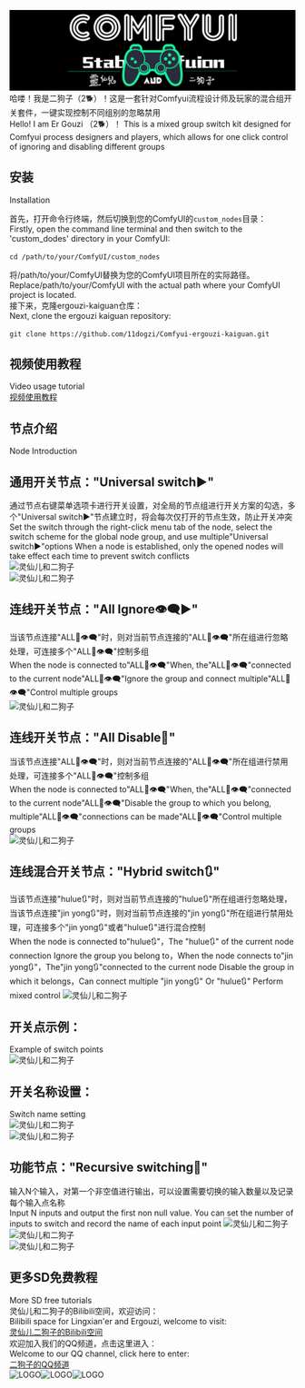 ![灵仙儿和二狗子](docs/LOGO2.png "LOGO2")
哈喽！我是二狗子（2🐕）！这是一套针对Comfyui流程设计师及玩家的混合组开关套件，一键实现控制不同组别的忽略禁用   
Hello! I am Er Gouzi （2🐕）！ This is a mixed group switch kit designed for Comfyui process designers and players, which allows for one click control of ignoring and disabling different groups

## 安装
Installation

首先，打开命令行终端，然后切换到您的ComfyUI的`custom_nodes`目录：   
Firstly, open the command line terminal and then switch to the 'custom_dodes' directory in your ComfyUI:   

```cd /path/to/your/ComfyUI/custom_nodes```

将/path/to/your/ComfyUI替换为您的ComfyUI项目所在的实际路径。   
Replace/path/to/your/ComfyUI with the actual path where your ComfyUI project is located.   
接下来，克隆ergouzi-kaiguan仓库：   
Next, clone the ergouzi kaiguan repository:   

```git clone https://github.com/11dogzi/Comfyui-ergouzi-kaiguan.git```

## 视频使用教程    
Video usage tutorial    
[视频使用教程]([https://space.bilibili.com/19723588?spm_id_from=333.1007.0.0](https://www.bilibili.com/video/BV1bT421677t/?vd_source=ab266c754171024c866a35bf8097094e))      

## 节点介绍
Node Introduction
## 通用开关节点："Universal switch▶️"    
通过节点右键菜单选项卡进行开关设置，对全局的节点组进行开关方案的勾选，多个"Universal switch▶️"节点建立时，将会每次仅打开的节点生效，防止开关冲突   
Set the switch through the right-click menu tab of the node, select the switch scheme for the global node group, and use multiple"Universal switch▶️"options When a node is established, only the opened nodes will take effect each time to prevent switch conflicts    
![灵仙儿和二狗子](docs/全局开关.png "全局开关")    
![灵仙儿和二狗子](docs/全局开关1.png "全局开关1")    

## 连线开关节点："All Ignore👁️‍🗨️▶️"    
当该节点连接"ALL🚫👁️‍🗨️"时，则对当前节点连接的"ALL🚫👁️‍🗨️"所在组进行忽略处理，可连接多个"ALL🚫👁️‍🗨️"控制多组    
When the node is connected to"ALL🚫👁️‍🗨️"When, the"ALL🚫👁️‍🗨️"connected to the current node"ALL🚫👁️‍🗨️"Ignore the group and connect multiple"ALL🚫👁️‍🗨️"Control multiple groups    
![灵仙儿和二狗子](docs/连线忽略.png "连线忽略")       

## 连线开关节点："All Disable🚫"    
当该节点连接"ALL🚫👁️‍🗨️"时，则对当前节点连接的"ALL🚫👁️‍🗨️"所在组进行禁用处理，可连接多个"ALL🚫👁️‍🗨️"控制多组    
When the node is connected to"ALL🚫👁️‍🗨️"When, the"ALL🚫👁️‍🗨️"connected to the current node"ALL🚫👁️‍🗨️"Disable the group to which you belong, multiple"ALL🚫👁️‍🗨️"connections can be made"ALL🚫👁️‍🗨️"Control multiple groups    
![灵仙儿和二狗子](docs/连线禁用.png "连线禁用")    

## 连线混合开关节点："Hybrid switch🔃"    
当该节点连接"hulue🔃"时，则对当前节点连接的"hulue🔃"所在组进行忽略处理，当该节点连接"jin yong🔃"时，则对当前节点连接的"jin yong🔃"所在组进行禁用处理，可连接多个"jin yong🔃"或者"hulue🔃"进行混合控制    
When the node is connected to"hulue🔃"，The "hulue🔃" of the current node connection Ignore the group you belong to，When the node connects to"jin yong🔃"，The"jin yong🔃"connected to the current node Disable the group in which it belongs，Can connect multiple "jin yong🔃" Or "hulue🔃" Perform mixed control
![灵仙儿和二狗子](docs/连线混合.png "连线混合")     

## 开关点示例： 
Example of switch points    
![灵仙儿和二狗子](docs/开关点.png "开关点")   

## 开关名称设置：    
Switch name setting    
![灵仙儿和二狗子](docs/连线式开关.png "连线式开关")    
![灵仙儿和二狗子](docs/开关名称修改.png "开关名称修改")    

## 功能节点："Recursive switching🔀"    
输入N个输入，对第一个非空值进行输出，可以设置需要切换的输入数量以及记录每个输入点名称    
Input N inputs and output the first non null value. You can set the number of inputs to switch and record the name of each input point
![灵仙儿和二狗子](docs/任意切换.png "任意切换")    
![灵仙儿和二狗子](docs/任意切换1.png "任意切换1")    
![灵仙儿和二狗子](docs/任意切换3.png "任意切换3")    


## 更多SD免费教程
More SD free tutorials   
灵仙儿和二狗子的Bilibili空间，欢迎访问：   
Bilibili space for Lingxian'er and Ergouzi, welcome to visit:   
[灵仙儿二狗子的Bilibili空间](https://space.bilibili.com/19723588?spm_id_from=333.1007.0.0)   
欢迎加入我们的QQ频道，点击这里进入：   
Welcome to our QQ channel, click here to enter:   
[二狗子的QQ频道](https://pd.qq.com/s/3d9ys5wpr)   
![LOGO](docs/LOGO1.png "LOGO1")![LOGO](docs/LOGO1.png "LOGO1")![LOGO](docs/LOGO1.png "LOGO1") 


















